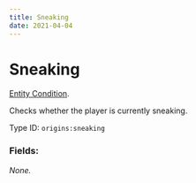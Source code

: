 ```yaml
---
title: Sneaking
date: 2021-04-04
---
```

# Sneaking

[Entity Condition](../entity_conditions.md).

Checks whether the player is currently sneaking.

Type ID: `origins:sneaking`

### Fields:

_None._
